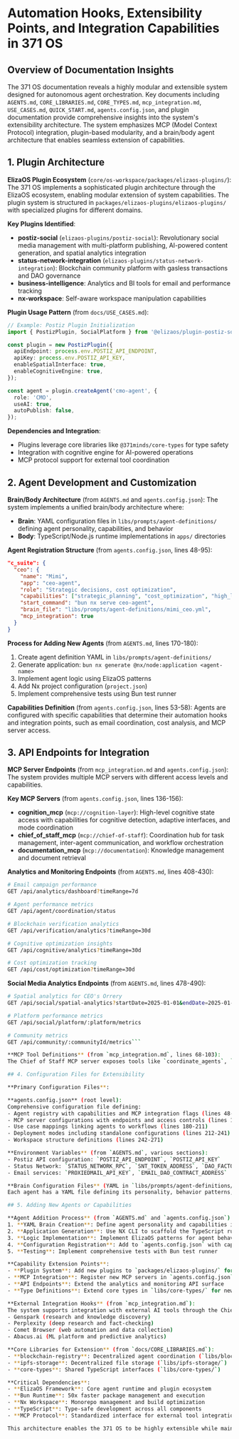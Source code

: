 # Automation Hooks, Extensibility Points, and Integration Capabilities in 371 OS

## Overview of Documentation Insights

The 371 OS documentation reveals a highly modular and extensible system designed for autonomous agent orchestration. Key documents including `AGENTS.md`, `CORE_LIBRARIES.md`, `CORE_TYPES.md`, `mcp_integration.md`, `USE_CASES.md`, `QUICK_START.md`, `agents.config.json`, and plugin documentation provide comprehensive insights into the system's extensibility architecture. The system emphasizes MCP (Model Context Protocol) integration, plugin-based modularity, and a brain/body agent architecture that enables seamless extension of capabilities.

## 1. Plugin Architecture

**ElizaOS Plugin Ecosystem** (`core/os-workspace/packages/elizaos-plugins/`):
The 371 OS implements a sophisticated plugin architecture through the ElizaOS ecosystem, enabling modular extension of system capabilities. The plugin system is structured in `packages/elizaos-plugins/elizaos-plugins/` with specialized plugins for different domains.

**Key Plugins Identified**:
- **postiz-social** (`elizaos-plugins/postiz-social`): Revolutionary social media management with multi-platform publishing, AI-powered content generation, and spatial analytics integration
- **status-network-integration** (`elizaos-plugins/status-network-integration`): Blockchain community platform with gasless transactions and DAO governance
- **business-intelligence**: Analytics and BI tools for email and performance tracking
- **nx-workspace**: Self-aware workspace manipulation capabilities

**Plugin Usage Pattern** (from `docs/USE_CASES.md`):
```typescript
// Example: Postiz Plugin Initialization
import { PostizPlugin, SocialPlatform } from '@elizaos/plugin-postiz-social';

const plugin = new PostizPlugin({
  apiEndpoint: process.env.POSTIZ_API_ENDPOINT,
  apiKey: process.env.POSTIZ_API_KEY,
  enableSpatialInterface: true,
  enableCognitiveEngine: true,
});

const agent = plugin.createAgent('cmo-agent', {
  role: 'CMO',
  useAI: true,
  autoPublish: false,
});
```

**Dependencies and Integration**:
- Plugins leverage core libraries like `@371minds/core-types` for type safety
- Integration with cognitive engine for AI-powered operations
- MCP protocol support for external tool coordination

## 2. Agent Development and Customization

**Brain/Body Architecture** (from `AGENTS.md` and `agents.config.json`):
The system implements a unified brain/body architecture where:
- **Brain**: YAML configuration files in `libs/prompts/agent-definitions/` defining agent personality, capabilities, and behavior
- **Body**: TypeScript/Node.js runtime implementations in `apps/` directories

**Agent Registration Structure** (from `agents.config.json`, lines 48-95):
```json
"c_suite": {
  "ceo": {
    "name": "Mimi",
    "app": "ceo-agent",
    "role": "Strategic decisions, cost optimization",
    "capabilities": ["strategic_planning", "cost_optimization", "high_level_coordination"],
    "start_command": "bun nx serve ceo-agent",
    "brain_file": "libs/prompts/agent-definitions/mimi_ceo.yml",
    "mcp_integration": true
  }
}
```

**Process for Adding New Agents** (from `AGENTS.md`, lines 170-180):
1. Create agent definition YAML in `libs/prompts/agent-definitions/`
2. Generate application: `bun nx generate @nx/node:application <agent-name>`
3. Implement agent logic using ElizaOS patterns
4. Add Nx project configuration (`project.json`)
5. Implement comprehensive tests using Bun test runner

**Capabilities Definition** (from `agents.config.json`, lines 53-58):
Agents are configured with specific capabilities that determine their automation hooks and integration points, such as email coordination, cost analysis, and MCP server access.

## 3. API Endpoints for Integration

**MCP Server Endpoints** (from `mcp_integration.md` and `agents.config.json`):
The system provides multiple MCP servers with different access levels and capabilities.

**Key MCP Servers** (from `agents.config.json`, lines 136-156):
- **cognition_mcp** (`mcp://cognition-layer`): High-level cognitive state access with capabilities for cognitive detection, adaptive interfaces, and mode coordination
- **chief_of_staff_mcp** (`mcp://chief-of-staff`): Coordination hub for task management, inter-agent communication, and workflow orchestration
- **documentation_mcp** (`mcp://documentation`): Knowledge management and document retrieval

**Analytics and Monitoring Endpoints** (from `AGENTS.md`, lines 408-430):
```bash
# Email campaign performance
GET /api/analytics/dashboard?timeRange=7d

# Agent performance metrics  
GET /api/agent/coordination/status

# Blockchain verification analytics
GET /api/verification/analytics?timeRange=30d

# Cognitive optimization insights
GET /api/cognitive/analytics?timeRange=30d

# Cost optimization tracking
GET /api/cost/optimization?timeRange=30d
```

**Social Media Analytics Endpoints** (from `AGENTS.md`, lines 478-490):
```bash
# Spatial analytics for CEO's Orrery
GET /api/social/spatial-analytics?startDate=2025-01-01&endDate=2025-01-31

# Platform performance metrics
GET /api/social/platform/:platform/metrics

# Community metrics
GET /api/community/:communityId/metrics```

**MCP Tool Definitions** (from `mcp_integration.md`, lines 68-103):
The Chief of Staff MCP server exposes tools like `coordinate_agents`, `access_cognition`, and `manage_workflow` for external integration.

## 4. Configuration Files for Extensibility

**Primary Configuration Files**:

**agents.config.json** (root level):
Comprehensive configuration file defining:
- Agent registry with capabilities and MCP integration flags (lines 48-135)
- MCP server configurations with endpoints and access controls (lines 136-179)
- Use case mappings linking agents to workflows (lines 180-211)
- Deployment modes including standalone configurations (lines 212-241)
- Workspace structure definitions (lines 242-271)

**Environment Variables** (from `AGENTS.md`, various sections):
- Postiz API configuration: `POSTIZ_API_ENDPOINT`, `POSTIZ_API_KEY`
- Status Network: `STATUS_NETWORK_RPC`, `SNT_TOKEN_ADDRESS`, `DAO_FACTORY_ADDRESS`
- Email services: `PROXIEDMAIL_API_KEY`, `EMAIL_DAO_CONTRACT_ADDRESS`

**Brain Configuration Files** (YAML in `libs/prompts/agent-definitions/`):
Each agent has a YAML file defining its personality, behavior patterns, and integration capabilities. These files serve as the "brain" in the brain/body architecture.

## 5. Adding New Agents or Capabilities

**Agent Addition Process** (from `AGENTS.md` and `agents.config.json`):
1. **YAML Brain Creation**: Define agent personality and capabilities in `libs/prompts/agent-definitions/`
2. **Application Generation**: Use NX CLI to scaffold the TypeScript runtime: `bun nx generate @nx/node:application <agent-name>`
3. **Logic Implementation**: Implement ElizaOS patterns for agent behavior
4. **Configuration Registration**: Add to `agents.config.json` with capabilities and MCP integration
5. **Testing**: Implement comprehensive tests with Bun test runner

**Capability Extension Points**:
- **Plugin System**: Add new plugins to `packages/elizaos-plugins/` for domain-specific capabilities
- **MCP Integration**: Register new MCP servers in `agents.config.json` for external tool coordination
- **API Endpoints**: Extend the analytics and monitoring API surface
- **Type Definitions**: Extend core types in `libs/core-types/` for new capabilities

**External Integration Hooks** (from `mcp_integration.md`):
The system supports integration with external AI tools through the Chief of Staff coordination hub:
- Genspark (research and knowledge discovery)
- Perplexity (deep research and fact-checking)  
- Comet Browser (web automation and data collection)
- Abacus.ai (ML platform and predictive analytics)

**Core Libraries for Extension** (from `docs/CORE_LIBRARIES.md`):
- **blockchain-registry**: Decentralized agent coordination (`libs/blockchain-registry/`)
- **ipfs-storage**: Decentralized file storage (`libs/ipfs-storage/`)
- **core-types**: Shared TypeScript interfaces (`libs/core-types/`)

**Critical Dependencies**:
- **ElizaOS Framework**: Core agent runtime and plugin ecosystem
- **Bun Runtime**: 50x faster package management and execution
- **Nx Workspace**: Monorepo management and build optimization  
- **TypeScript**: Type-safe development across all components
- **MCP Protocol**: Standardized interface for external tool integration

This architecture enables the 371 OS to be highly extensible while maintaining type safety, performance optimization, and seamless integration with external AI tools and services.